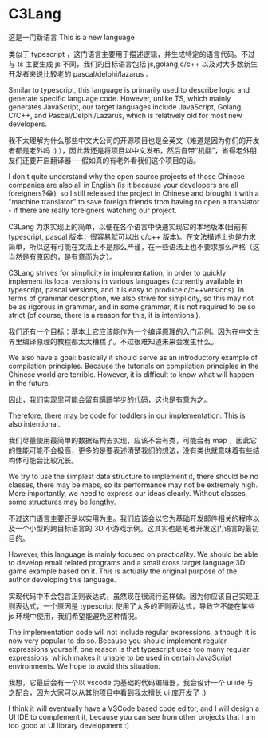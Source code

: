 # C3Lang
这是一门新语言 This is a new language

类似于 typescript ，这门语言主要用于描述逻辑，并生成特定的语言代码。不过与 ts 主要生成 js 不同，我们的目标语言包括 js,golang,c/c++ 以及对大多数新生开发者来说比较老的 pascal/delphi/lazarus 。

Similar to typescript, this language is primarily used to describe logic and generate specific language code. However, unlike TS, which mainly generates JavaScript, our target languages include JavaScript, Golang, C/C++, and Pascal/Delphi/Lazarus, which is relatively old for most new developers.

我不太理解为什么那些中文大公司的开源项目也是全英文（难道是因为你们的开发者都是老外吗 :) ），因此我还是将项目以中文发布，然后自带“机翻”，省得老外朋友们还要开启翻译器 -- 假如真的有老外看我们这个项目的话。

I don't quite understand why the open source projects of those Chinese companies are also all in English (is it because your developers are all foreigners?😂), so I still released the project in Chinese and brought it with a "machine translator" to save foreign friends from having to open a translator - if there are really foreigners watching our project.

C3Lang 力求实现上的简单，以便在各个语言中快速实现它的本地版本(目前有 typescript, pascal 版本，很容易就可以出 c/c++ 版本)。在文法描述上也是力求简单，所以这有可能在文法上不是那么严谨，在一些语法上也不要求那么严格（这当然是有原因的，是有意而为之）。

C3Lang strives for simplicity in implementation, in order to quickly implement its local versions in various languages (currently available in typescript, pascal versions, and it is easy to produce c/c++versions). In terms of grammar description, we also strive for simplicity, so this may not be as rigorous in grammar, and in some grammar, it is not required to be so strict (of course, there is a reason for this, it is intentional).

我们还有一个目标：基本上它应该能作为一个编译原理的入门示例。因为在中文世界里编译原理的教程都太太糟糕了。不过很难知道未来会发生什么。

We also have a goal: basically it should serve as an introductory example of compilation principles. Because the tutorials on compilation principles in the Chinese world are terrible. However, it is difficult to know what will happen in the future.

因此，我们实现里可能会留有蹒跚学步的代码，这也是有意为之。

Therefore, there may be code for toddlers in our implementation. This is also intentional.

我们尽量使用最简单的数据结构去实现，应该不会有类，可能会有 map ，因此它的性能可能不会极高，更多的是要表述清楚我们的想法，没有类也就意味着有些结构体可能会比较冗长。

We try to use the simplest data structure to implement it, there should be no classes, there may be maps, so its performance may not be extremely high. More importantly, we need to express our ideas clearly. Without classes, some structures may be lengthy.

不过这门语言主要还是以实用为主。我们应该会以它为基础开发邮件相关的程序以及一个小型的跨目标语言的 3D 小游戏示例。这其实也是笔者开发这门语言的最初目的。

However, this language is mainly focused on practicality. We should be able to develop email related programs and a small cross target language 3D game example based on it. This is actually the original purpose of the author developing this language.

实现代码中不会包含正则表达式，虽然现在很流行这样做。因为你应该自己实现正则表达式，一个原因是 typescript 使用了太多的正则表达式，导致它不能在某些 js 环境中使用，我们希望能避免这种情况。

The implementation code will not include regular expressions, although it is now very popular to do so. Because you should implement regular expressions yourself, one reason is that typescript uses too many regular expressions, which makes it unable to be used in certain JavaScript environments. We hope to avoid this situation.

我想，它最后会有一个以 vscode 为基础的代码编辑器，我会设计一个 ui ide 与之配合，因为大家可以从其他项目中看到我太擅长 ui 库开发了 :)

I think it will eventually have a VSCode based code editor, and I will design a UI IDE to complement it, because you can see from other projects that I am too good at UI library development :)



